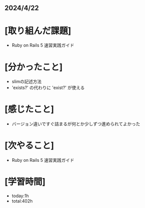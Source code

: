## 2024/4/22

# [取り組んだ課題]
- Ruby on Rails 5 速習実践ガイド
# [分かったこと]
- slimの記述方法  
- 'exists?' の代わりに 'exist?' が使える
# [感じたこと]  
- バージョン違いですぐ詰まるが何とか少しずつ進められてよかった
# [次やること]
- Ruby on Rails 5 速習実践ガイド
# [学習時間]
- today:1h 
- total:402h